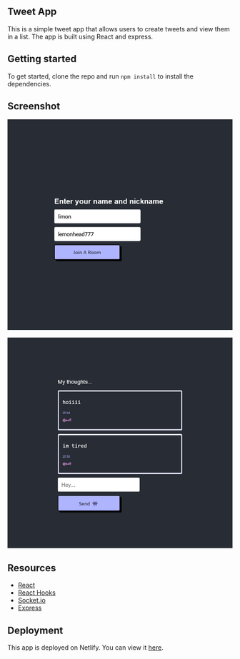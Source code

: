 ## Tweet App

This is a simple tweet app that allows users to create tweets and view them in a list. The app is built using React and express.

## Getting started

To get started, clone the repo and run `npm install` to install the dependencies.

## Screenshot

![Pic](./src/Screenshot%202023-03-30%20at%2021-00-19%20React%20App.png)

![Main View](./src/Screenshot%202023-03-30%20at%2020-58-45%20React%20App.png)

## Resources

- [React](https://reactjs.org/)
- [React Hooks](https://reactjs.org/docs/hooks-intro.html)
- [Socket.io](https://socket.io/)
- [Express](https://expressjs.com/)

## Deployment

This app is deployed on Netlify. You can view it [here](https://tweet-app-sofia.netlify.app/).
